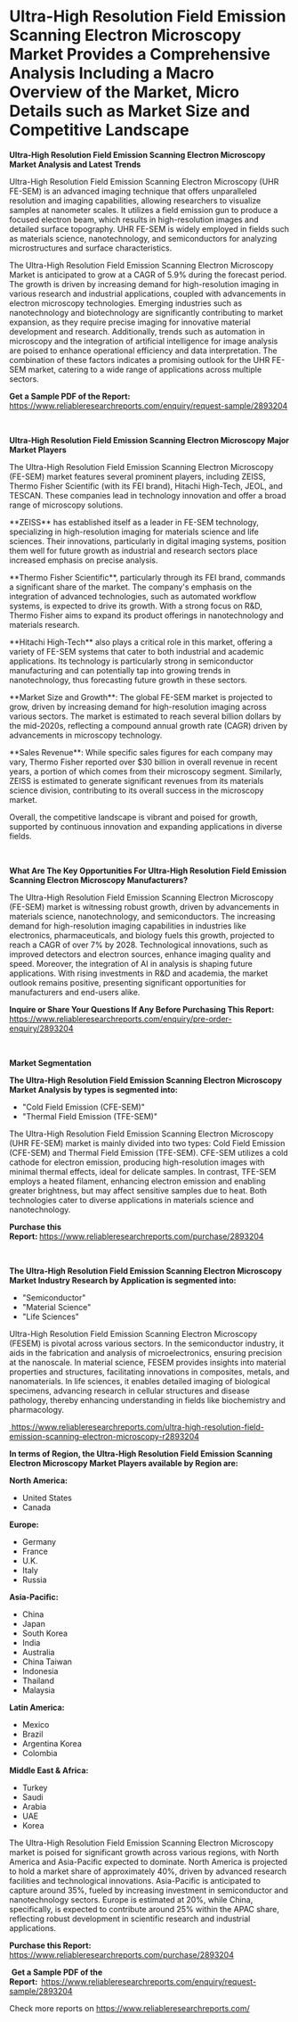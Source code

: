 <p><h1>Ultra-High Resolution Field Emission Scanning Electron Microscopy Market Provides a Comprehensive Analysis Including a Macro Overview of the Market, Micro Details such as Market Size and Competitive Landscape</h1></p><p><strong>Ultra-High Resolution Field Emission Scanning Electron Microscopy Market Analysis and Latest Trends</strong></p>
<p><p>Ultra-High Resolution Field Emission Scanning Electron Microscopy (UHR FE-SEM) is an advanced imaging technique that offers unparalleled resolution and imaging capabilities, allowing researchers to visualize samples at nanometer scales. It utilizes a field emission gun to produce a focused electron beam, which results in high-resolution images and detailed surface topography. UHR FE-SEM is widely employed in fields such as materials science, nanotechnology, and semiconductors for analyzing microstructures and surface characteristics.</p><p>The Ultra-High Resolution Field Emission Scanning Electron Microscopy Market is anticipated to grow at a CAGR of 5.9% during the forecast period. The growth is driven by increasing demand for high-resolution imaging in various research and industrial applications, coupled with advancements in electron microscopy technologies. Emerging industries such as nanotechnology and biotechnology are significantly contributing to market expansion, as they require precise imaging for innovative material development and research. Additionally, trends such as automation in microscopy and the integration of artificial intelligence for image analysis are poised to enhance operational efficiency and data interpretation. The combination of these factors indicates a promising outlook for the UHR FE-SEM market, catering to a wide range of applications across multiple sectors.</p></p>
<p><strong>Get a Sample PDF of the Report:&nbsp;</strong> <a href="https://www.reliableresearchreports.com/enquiry/request-sample/2893204?utm_campaign=2652&utm_medium=2&utm_source=Github&utm_content=ia&utm_term=15032025&utm_id=ultra-high-resolution-field-emission-scanning-electron-microscopy">https://www.reliableresearchreports.com/enquiry/request-sample/2893204</a></p>
<p>&nbsp;</p>
<p><strong>Ultra-High Resolution Field Emission Scanning Electron Microscopy Major Market Players</strong></p>
<p><p>The Ultra-High Resolution Field Emission Scanning Electron Microscopy (FE-SEM) market features several prominent players, including ZEISS, Thermo Fisher Scientific (with its FEI brand), Hitachi High-Tech, JEOL, and TESCAN. These companies lead in technology innovation and offer a broad range of microscopy solutions.</p><p>**ZEISS** has established itself as a leader in FE-SEM technology, specializing in high-resolution imaging for materials science and life sciences. Their innovations, particularly in digital imaging systems, position them well for future growth as industrial and research sectors place increased emphasis on precise analysis.</p><p>**Thermo Fisher Scientific**, particularly through its FEI brand, commands a significant share of the market. The company's emphasis on the integration of advanced technologies, such as automated workflow systems, is expected to drive its growth. With a strong focus on R&D, Thermo Fisher aims to expand its product offerings in nanotechnology and materials research.</p><p>**Hitachi High-Tech** also plays a critical role in this market, offering a variety of FE-SEM systems that cater to both industrial and academic applications. Its technology is particularly strong in semiconductor manufacturing and can potentially tap into growing trends in nanotechnology, thus forecasting future growth in these sectors.</p><p>**Market Size and Growth**: The global FE-SEM market is projected to grow, driven by increasing demand for high-resolution imaging across various sectors. The market is estimated to reach several billion dollars by the mid-2020s, reflecting a compound annual growth rate (CAGR) driven by advancements in microscopy technology.</p><p>**Sales Revenue**: While specific sales figures for each company may vary, Thermo Fisher reported over $30 billion in overall revenue in recent years, a portion of which comes from their microscopy segment. Similarly, ZEISS is estimated to generate significant revenues from its materials science division, contributing to its overall success in the microscopy market.</p><p>Overall, the competitive landscape is vibrant and poised for growth, supported by continuous innovation and expanding applications in diverse fields.</p></p>
<p>&nbsp;</p>
<p><strong>What Are The Key Opportunities For Ultra-High Resolution Field Emission Scanning Electron Microscopy Manufacturers?</strong></p>
<p><p>The Ultra-High Resolution Field Emission Scanning Electron Microscopy (FE-SEM) market is witnessing robust growth, driven by advancements in materials science, nanotechnology, and semiconductors. The increasing demand for high-resolution imaging capabilities in industries like electronics, pharmaceuticals, and biology fuels this growth, projected to reach a CAGR of over 7% by 2028. Technological innovations, such as improved detectors and electron sources, enhance imaging quality and speed. Moreover, the integration of AI in analysis is shaping future applications. With rising investments in R&D and academia, the market outlook remains positive, presenting significant opportunities for manufacturers and end-users alike.</p></p>
<p><strong>Inquire or Share Your Questions If Any Before Purchasing This Report:</strong> <a href="https://www.reliableresearchreports.com/enquiry/pre-order-enquiry/2893204?utm_campaign=2652&utm_medium=2&utm_source=Github&utm_content=ia&utm_term=15032025&utm_id=ultra-high-resolution-field-emission-scanning-electron-microscopy">https://www.reliableresearchreports.com/enquiry/pre-order-enquiry/2893204</a></p>
<p>&nbsp;</p>
<p><strong>Market Segmentation</strong></p>
<p><strong>The Ultra-High Resolution Field Emission Scanning Electron Microscopy Market Analysis by types is segmented into:</strong></p>
<p><ul><li>"Cold Field Emission (CFE-SEM)"</li><li>"Thermal Field Emission (TFE-SEM)"</li></ul></p>
<p><p>The Ultra-High Resolution Field Emission Scanning Electron Microscopy (UHR FE-SEM) market is mainly divided into two types: Cold Field Emission (CFE-SEM) and Thermal Field Emission (TFE-SEM). CFE-SEM utilizes a cold cathode for electron emission, producing high-resolution images with minimal thermal effects, ideal for delicate samples. In contrast, TFE-SEM employs a heated filament, enhancing electron emission and enabling greater brightness, but may affect sensitive samples due to heat. Both technologies cater to diverse applications in materials science and nanotechnology.</p></p>
<p><strong>Purchase this Report:&nbsp;</strong><a href="https://www.reliableresearchreports.com/purchase/2893204?utm_campaign=2652&utm_medium=2&utm_source=Github&utm_content=ia&utm_term=15032025&utm_id=ultra-high-resolution-field-emission-scanning-electron-microscopy">https://www.reliableresearchreports.com/purchase/2893204</a></p>
<p>&nbsp;</p>
<p><strong>The Ultra-High Resolution Field Emission Scanning Electron Microscopy Market Industry Research by Application is segmented into:</strong></p>
<p><ul><li>"Semiconductor"</li><li>"Material Science"</li><li>"Life Sciences"</li></ul></p>
<p><p>Ultra-High Resolution Field Emission Scanning Electron Microscopy (FESEM) is pivotal across various sectors. In the semiconductor industry, it aids in the fabrication and analysis of microelectronics, ensuring precision at the nanoscale. In material science, FESEM provides insights into material properties and structures, facilitating innovations in composites, metals, and nanomaterials. In life sciences, it enables detailed imaging of biological specimens, advancing research in cellular structures and disease pathology, thereby enhancing understanding in fields like biochemistry and pharmacology.</p></p>
<p><a href="https://www.reliableresearchreports.com/ultra-high-resolution-field-emission-scanning-electron-microscopy-r2893204?utm_campaign=2652&utm_medium=2&utm_source=Github&utm_content=ia&utm_term=15032025&utm_id=ultra-high-resolution-field-emission-scanning-electron-microscopy">&nbsp;https://www.reliableresearchreports.com/ultra-high-resolution-field-emission-scanning-electron-microscopy-r2893204</a></p>
<p><strong>In terms of Region, the Ultra-High Resolution Field Emission Scanning Electron Microscopy Market Players available by Region are:</strong></p>
<p>
    <p> <strong> North America: </strong>
        <ul>
            <li>United States</li>
            <li>Canada</li>
        </ul>
        </p> 
    <p> <strong> Europe: </strong>
        <ul>
            <li>Germany</li>
            <li>France</li>
            <li>U.K.</li>
            <li>Italy</li>
            <li>Russia</li>
        </ul>
        </p> 
    <p> <strong> Asia-Pacific: </strong>
        <ul>
            <li>China</li>
            <li>Japan</li>
            <li>South Korea</li>
            <li>India</li>
            <li>Australia</li>
            <li>China Taiwan</li>
            <li>Indonesia</li>
            <li>Thailand</li>
            <li>Malaysia</li>
        </ul>
        </p> 
    <p> <strong> Latin America: </strong>
        <ul>
            <li>Mexico</li>
            <li>Brazil</li>
            <li>Argentina Korea</li>
            <li>Colombia</li>
        </ul>
        </p> 
    <p> <strong> Middle East & Africa: </strong>
        <ul>
            <li>Turkey</li>
            <li>Saudi</li>
            <li>Arabia</li>
            <li>UAE</li>
            <li>Korea</li>
        </ul>
    </p>
    </p>
<p><p>The Ultra-High Resolution Field Emission Scanning Electron Microscopy market is poised for significant growth across various regions, with North America and Asia-Pacific expected to dominate. North America is projected to hold a market share of approximately 40%, driven by advanced research facilities and technological innovations. Asia-Pacific is anticipated to capture around 35%, fueled by increasing investment in semiconductor and nanotechnology sectors. Europe is estimated at 20%, while China, specifically, is expected to contribute around 25% within the APAC share, reflecting robust development in scientific research and industrial applications.</p></p>
<p><strong>Purchase this Report: </strong><a href="https://www.reliableresearchreports.com/purchase/2893204?utm_campaign=2652&utm_medium=2&utm_source=Github&utm_content=ia&utm_term=15032025&utm_id=ultra-high-resolution-field-emission-scanning-electron-microscopy">https://www.reliableresearchreports.com/purchase/2893204</a></p>
<p>&nbsp;<strong>Get a Sample PDF of the Report:&nbsp;&nbsp;</strong><a href="https://www.reliableresearchreports.com/enquiry/request-sample/2893204?utm_campaign=2652&utm_medium=2&utm_source=Github&utm_content=ia&utm_term=15032025&utm_id=ultra-high-resolution-field-emission-scanning-electron-microscopy">https://www.reliableresearchreports.com/enquiry/request-sample/2893204</a></p>
<p><strong></strong></p>
<p>Check more reports on <a href="https://www.reliableresearchreports.com/?utm_campaign=2652&utm_medium=2&utm_source=Github&utm_content=ia&utm_term=15032025&utm_id=ultra-high-resolution-field-emission-scanning-electron-microscopy">https://www.reliableresearchreports.com/</a></p>